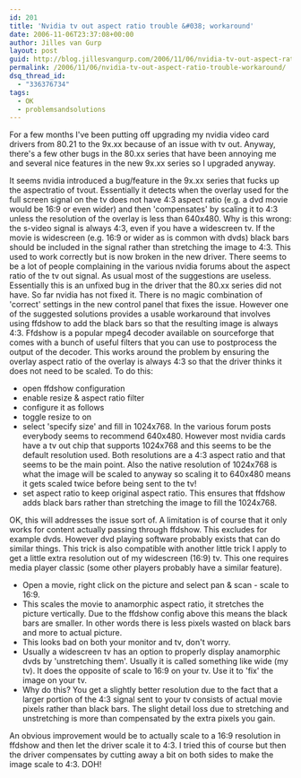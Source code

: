 ```yaml
---
id: 201
title: 'Nvidia tv out aspect ratio trouble &#038; workaround'
date: 2006-11-06T23:37:08+00:00
author: Jilles van Gurp
layout: post
guid: http://blog.jillesvangurp.com/2006/11/06/nvidia-tv-out-aspect-ratio-trouble-workaround/
permalink: /2006/11/06/nvidia-tv-out-aspect-ratio-trouble-workaround/
dsq_thread_id:
  - "336376734"
tags:
  - OK
  - problemsandsolutions
---
```

For a few months I've been putting off upgrading my nvidia video card drivers from 80.21 to the 9x.xx because of an issue with tv out. Anyway, there's a few other bugs in the 80.xx series that have been annoying me and several nice features in the new 9x.xx series so I upgraded anyway.

It seems nvidia introduced a bug/feature in the 9x.xx series that fucks up the aspectratio of tvout. Essentially it detects when the overlay used for the full screen signal on the tv does not have 4:3 aspect ratio (e.g. a dvd movie would be 16:9 or even wider) and then 'compensates' by scaling it to 4:3 unless the resolution of the overlay is less than 640x480. Why is this wrong: the s-video signal is always 4:3, even if you have a widescreen tv. If the movie is widescreen (e.g. 16:9 or wider as is common with dvds) black bars should be included in the signal rather than stretching the image to 4:3. This used to work correctly but is now broken in the new driver.
There seems to be a lot of people complaining in the various nvidia forums about the aspect ratio of the tv out signal. As usual most of the suggestions are useless. Essentially this is an unfixed bug in the driver that the 80.xx series did not have. So far nvidia has not fixed it. There is no magic combination of 'correct' settings in the new control panel that fixes the issue. However one of the suggested solutions provides a usable workaround that involves using ffdshow to add the black bars so that the resulting image is always 4:3. Ffdshow is a popular mpeg4 decoder available on sourceforge that comes with a bunch of useful filters that you can use to postprocess the output of the decoder. This works around the problem by ensuring the overlay aspect ratio of the overlay is always 4:3 so that the driver thinks it does not need to be scaled.
To do this:

- open  ffdshow configuration
- enable resize & aspect ratio filter
- configure it as follows
- toggle resize to on
- select 'specify size' and fill in 1024x768. In the various forum posts everybody seems to recommend 640x480. However most nvidia cards have a tv out chip that supports 1024x768 and this seems to be the default resolution used. Both resolutions are a 4:3 aspect ratio and that seems to be the main point. Also the native resolution of 1024x768 is what the image will be scaled to anyway so scaling it to 640x480 means it gets scaled twice before being sent to the tv!
- set aspect ratio to keep original aspect ratio. This ensures that ffdshow adds black bars rather than stretching the image to fill the 1024x768.


OK, this will addresses the issue sort of. A limitation is of course that it only works for content actually passing through ffdshow. This excludes for example dvds. However dvd playing software probably exists that can do similar things. This trick is also compatible with another little trick I apply to get a little extra resolution out of my widescreen (16:9) tv. This one requires media player classic (some other players probably have a similar feature).

- Open a movie, right click on the picture and select pan & scan - scale to 16:9.
- This scales the movie to anamorphic aspect ratio, it stretches the picture vertically. Due to the ffdshow config above this means the black bars are smaller. In other words there is less pixels wasted on black bars and more to actual picture.
- This looks bad on both your monitor and tv, don't worry.
- Usually a widescreen tv has an option to properly display anamorphic dvds by 'unstretching them'. Usually it is called something like wide (my tv). It does the opposite of scale to 16:9 on your tv. Use it to 'fix' the image on your tv.
- Why do this? You get a slightly better resolution due to the fact that a larger portion of the 4:3 signal sent to your tv consists of actual movie pixels rather than black bars. The slight detail loss due to stretching and unstretching is more than compensated by the extra pixels you gain.

An obvious improvement would be to actually scale to a 16:9 resolution in ffdshow and then let the driver scale it to 4:3. I tried this of course but then the driver compensates by cutting away a bit on both sides to make the image scale to 4:3. DOH!